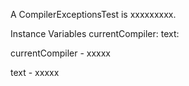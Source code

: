 A CompilerExceptionsTest is xxxxxxxxx.Instance Variables	currentCompiler:		<Object>	text:		<Object>currentCompiler	- xxxxxtext	- xxxxx